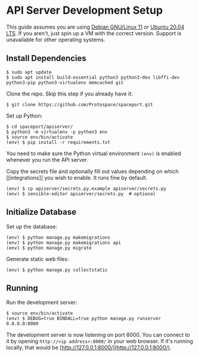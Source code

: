 # API Server Development Setup

This guide assumes you are using [Debian GNU/Linux 11](https://cdimage.debian.org/cdimage/unofficial/non-free/images-including-firmware/archive/11.2.0+nonfree/amd64/iso-cd/firmware-11.2.0-amd64-netinst.iso) or [Ubuntu 20.04 LTS](https://releases.ubuntu.com/20.04/). If you
aren't, just spin up a VM with the correct version. Support is unavailable for other operating systems.

## Install Dependencies

```
$ sudo apt update
$ sudo apt install build-essential python3 python3-dev libffi-dev python3-pip python3-virtualenv memcached git
```

Clone the repo. Skip this step if you already have it:

```
$ git clone https://github.com/Protospace/spaceport.git
```

Set up Python:

```
$ cd spaceport/apiserver/
$ python3 -m virtualenv -p python3 env
$ source env/bin/activate
(env) $ pip install -r requirements.txt
```

You need to make sure the Python virtual environment `(env)` is enabled whenever
you run the API server.

Copy the secrets file and optionally fill out values depending on which
[[integrations]] you wish to enable. It runs fine by default.

```
(env) $ cp apiserver/secrets.py.example apiserver/secrets.py
(env) $ sensible-editor apiserver/secrets.py  # optional
```

## Initialize Database

Set up the database:

```
(env) $ python manage.py makemigrations
(env) $ python manage.py makemigrations api
(env) $ python manage.py migrate
```

Generate static web files:

```
(env) $ python manage.py collectstatic
```

## Running

Run the development server:

```
$ source env/bin/activate
(env) $ DEBUG=true BINDALL=true python manage.py runserver 0.0.0.0:8000
```

The development server is now listening on port 8000. You can connect to it by
opening `http://<ip address>:8000/` in your web browser. If it's running
locally, that would be [http://127.0.0.1:8000/](http://127.0.0.1:8000/).
